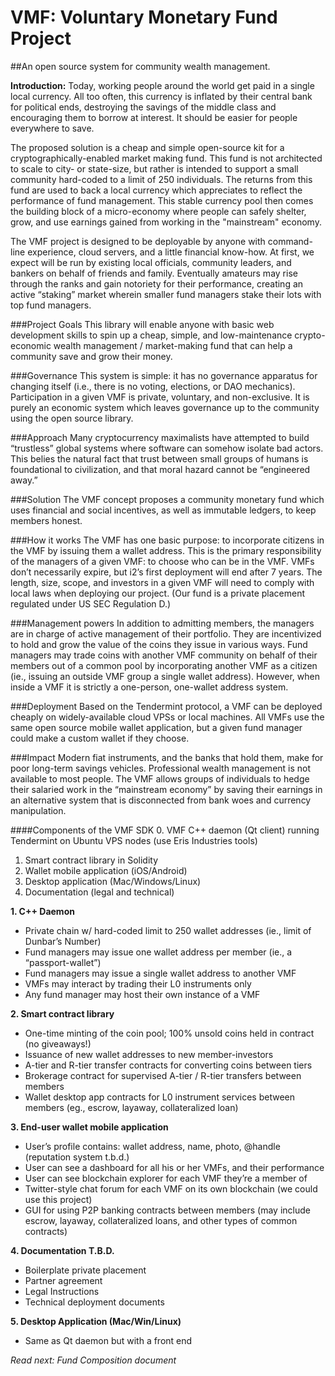 # VMF: Voluntary Monetary Fund Project
##An open source system for community wealth management.

**Introduction:** Today, working people around the world get paid in a single local currency. All too often, this currency is inflated by their central bank for political ends, destroying the savings of the middle class and encouraging them to borrow at interest. It should be easier for people everywhere to save.

The proposed solution is a cheap and simple open-source kit for a cryptographically-enabled market making fund. This fund is not architected to scale to city- or state-size, but rather is intended to support a small community hard-coded to a limit of 250 individuals. The returns from this fund are used to back a local currency which appreciates to reflect the performance of fund management. This stable currency pool then comes the building block of a micro-economy where people can safely shelter, grow, and use earnings gained from working in the "mainstream" economy. 

The VMF project is designed to be deployable by anyone with command-line experience, cloud servers, and a little financial know-how.  At first, we expect will be run by existing local officials, community leaders, and bankers on behalf of friends and family. Eventually amateurs may rise through the ranks and gain notoriety for their performance, creating an active “staking” market wherein smaller fund managers stake their lots with top fund managers.

###Project Goals
This library will enable anyone with basic web development skills to spin up a cheap, simple, and low-maintenance crypto-economic wealth management / market-making fund that can help a community save and grow their money. 

###Governance
This system is simple: it has no governance apparatus for changing itself (i.e., there is no voting, elections, or DAO mechanics). Participation in a given VMF is private, voluntary, and non-exclusive. It is purely an economic system which leaves governance up to the community using the open source library.

###Approach
Many cryptocurrency maximalists have attempted to build “trustless” global systems where software can somehow isolate bad actors. This belies the natural fact that trust between small groups of humans is foundational to civilization, and that moral hazard cannot be “engineered away.” 

###Solution
The VMF concept proposes a community monetary fund which uses financial and social incentives, as well as immutable ledgers, to keep members honest.

###How it works
The VMF has one basic purpose: to incorporate citizens in the VMF by issuing them a wallet address. This is the primary responsibility of the managers of a given VMF: to choose who can be in the VMF. VMFs don’t necessarily expire, but i2’s first deployment will end after 7 years. The length, size, scope, and investors in a given VMF will need to comply with local laws when deploying our project. (Our fund is a private placement regulated under US SEC Regulation D.)

###Management powers
In addition to admitting members, the managers are in charge of active management of their portfolio. They are incentivized to hold and grow the value of the coins they issue in various ways. Fund managers may trade coins with another VMF community on behalf of their members out of a common pool by incorporating another VMF as a citizen (ie., issuing an outside VMF group a single wallet address). However, when inside a VMF it is strictly a one-person, one-wallet address system.

###Deployment
Based on the Tendermint protocol, a VMF can be deployed cheaply on widely-available cloud VPSs or local machines. All VMFs use the same open source mobile wallet application, but a given fund manager could make a custom wallet if they choose. 

###Impact
Modern fiat instruments, and the banks that hold them, make for poor long-term savings vehicles. Professional wealth management is not available to most people. The VMF allows groups of individuals to hedge their salaried work in the “mainstream economy” by saving their earnings in an alternative system that is disconnected from bank woes and currency manipulation. 

####Components of the VMF SDK
0. VMF C++ daemon (Qt client) running Tendermint on Ubuntu VPS nodes (use Eris Industries tools)
1. Smart contract library in Solidity
2. Wallet mobile application (iOS/Android)
3. Desktop application (Mac/Windows/Linux)
4. Documentation (legal and technical)

**1. C++ Daemon**
* Private chain w/ hard-coded limit to 250 wallet addresses (ie., limit of Dunbar’s Number)
* Fund managers may issue one wallet address per member (ie., a “passport-wallet”)
* Fund managers may issue a single wallet address to another VMF
* VMFs may interact by trading their L0 instruments only
* Any fund manager may host their own instance of a VMF

**2. Smart contract library**
* One-time minting of the coin pool; 100% unsold coins held in contract (no giveaways!)
* Issuance of new wallet addresses to new member-investors
* A-tier and R-tier transfer contracts for converting coins between tiers 
* Brokerage contract for supervised A-tier / R-tier transfers between members
* Wallet desktop app contracts for L0 instrument services between members (eg., escrow, layaway, collateralized loan)

**3. End-user wallet mobile application**
* User’s profile contains: wallet address, name, photo, @handle (reputation system t.b.d.)
* User can see a dashboard for all his or her VMFs, and their performance
* User can see blockchain explorer for each VMF they’re a member of
* Twitter-style chat forum for each VMF on its own blockchain (we could use this project)
* GUI for using P2P banking contracts between members (may include escrow, layaway, collateralized loans, and other types of common contracts)

**4. Documentation T.B.D.**
* Boilerplate private placement
* Partner agreement
* Legal Instructions
* Technical deployment documents

**5. Desktop Application (Mac/Win/Linux)**
* Same as Qt daemon but with a front end

*Read next: Fund Composition document*
